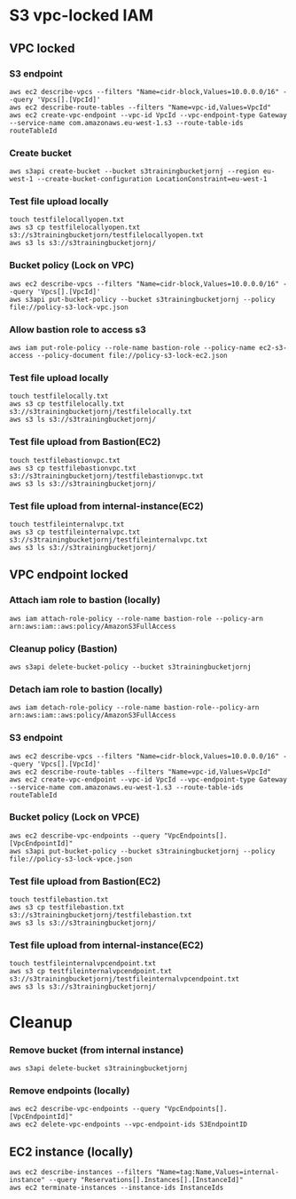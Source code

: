 # S3 vpc-locked IAM

## VPC locked
### S3 endpoint

```
aws ec2 describe-vpcs --filters "Name=cidr-block,Values=10.0.0.0/16" --query 'Vpcs[].[VpcId]'
aws ec2 describe-route-tables --filters "Name=vpc-id,Values=VpcId"
aws ec2 create-vpc-endpoint --vpc-id VpcId --vpc-endpoint-type Gateway --service-name com.amazonaws.eu-west-1.s3 --route-table-ids routeTableId
```

### Create bucket

```
aws s3api create-bucket --bucket s3trainingbucketjornj --region eu-west-1 --create-bucket-configuration LocationConstraint=eu-west-1
```

### Test file upload locally

```
touch testfilelocallyopen.txt
aws s3 cp testfilelocallyopen.txt s3://s3trainingbucketjorn/testfilelocallyopen.txt
aws s3 ls s3://s3trainingbucketjornj/
```

### Bucket policy (Lock on VPC)

```
aws ec2 describe-vpcs --filters "Name=cidr-block,Values=10.0.0.0/16" --query 'Vpcs[].[VpcId]'
aws s3api put-bucket-policy --bucket s3trainingbucketjornj --policy file://policy-s3-lock-vpc.json
```

### Allow bastion role to access s3

```
aws iam put-role-policy --role-name bastion-role --policy-name ec2-s3-access --policy-document file://policy-s3-lock-ec2.json
```

### Test file upload locally

```
touch testfilelocally.txt
aws s3 cp testfilelocally.txt s3://s3trainingbucketjornj/testfilelocally.txt
aws s3 ls s3://s3trainingbucketjornj/
```

### Test file upload from Bastion(EC2)

```
touch testfilebastionvpc.txt
aws s3 cp testfilebastionvpc.txt s3://s3trainingbucketjornj/testfilebastionvpc.txt
aws s3 ls s3://s3trainingbucketjornj/
```

### Test file upload from internal-instance(EC2)

```
touch testfileinternalvpc.txt
aws s3 cp testfileinternalvpc.txt s3://s3trainingbucketjornj/testfileinternalvpc.txt
aws s3 ls s3://s3trainingbucketjornj/
```

## VPC endpoint locked

### Attach iam role to bastion (locally)

```
aws iam attach-role-policy --role-name bastion-role --policy-arn arn:aws:iam::aws:policy/AmazonS3FullAccess
```

### Cleanup policy (Bastion)

```
aws s3api delete-bucket-policy --bucket s3trainingbucketjornj
```

### Detach iam role to bastion (locally)

```
aws iam detach-role-policy --role-name bastion-role--policy-arn arn:aws:iam::aws:policy/AmazonS3FullAccess
```

### S3 endpoint

```
aws ec2 describe-vpcs --filters "Name=cidr-block,Values=10.0.0.0/16" --query 'Vpcs[].[VpcId]'
aws ec2 describe-route-tables --filters "Name=vpc-id,Values=VpcId"
aws ec2 create-vpc-endpoint --vpc-id VpcId --vpc-endpoint-type Gateway --service-name com.amazonaws.eu-west-1.s3 --route-table-ids routeTableId
```

### Bucket policy (Lock on VPCE)

```
aws ec2 describe-vpc-endpoints --query "VpcEndpoints[].[VpcEndpointId]"
aws s3api put-bucket-policy --bucket s3trainingbucketjornj --policy file://policy-s3-lock-vpce.json
```

### Test file upload from Bastion(EC2)

```
touch testfilebastion.txt
aws s3 cp testfilebastion.txt s3://s3trainingbucketjornj/testfilebastion.txt
aws s3 ls s3://s3trainingbucketjornj/
```

### Test file upload from internal-instance(EC2)

```
touch testfileinternalvpcendpoint.txt
aws s3 cp testfileinternalvpcendpoint.txt s3://s3trainingbucketjornj/testfileinternalvpcendpoint.txt
aws s3 ls s3://s3trainingbucketjornj/
```

# Cleanup

### Remove bucket (from internal instance)

```
aws s3api delete-bucket s3trainingbucketjornj
```

### Remove endpoints (locally)

```
aws ec2 describe-vpc-endpoints --query "VpcEndpoints[].[VpcEndpointId]"
aws ec2 delete-vpc-endpoints --vpc-endpoint-ids S3EndpointID
```

## EC2 instance (locally)

```
aws ec2 describe-instances --filters "Name=tag:Name,Values=internal-instance" --query "Reservations[].Instances[].[InstanceId]"
aws ec2 terminate-instances --instance-ids InstanceIds
```